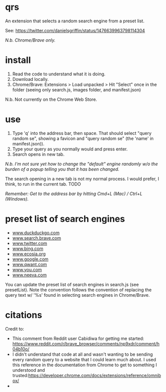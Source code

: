 # qrs

An extension that selects a random search engine from a preset list.

See: https://twitter.com/danielsgriffin/status/1476639963798114304

_N.b. Chrome/Brave only._

# install

1. Read the code to understand what it is doing.
2. Download locally.
3. Chrome/Brave: Extensions > Load unpacked > Hit "Select" once in the folder (seeing only search.js, images folder, and manifest.json)

N.b. Not currently on the Chrome Web Store.

# use

1. Type 'q' into the address bar, then space. That should select "query random se", showing a favicon and "query random se" (the 'name' in manifest.json)).
2. Type your query as you normally would and press enter.
3. Search opens in new tab. 

_N.b. I'm not sure yet how to change the "default" engine randomly w/o the burden of a popup telling you that it has been changed._

The search opening in a new tab is not my normal process. I would prefer, I think, to run in the current tab. TODO

_Remember: Get to the address bar by hitting Cmd+L (Mac) / Ctrl+L (Windows)._

# preset list of search engines

- www.duckduckgo.com
- www.search.brave.com
- www.twitter.com
- www.bing.com
- www.ecosia.org
- www.google.com
- www.qwant.com
- www.you.com
- www.neeva.com

You can update the preset list of search engines in search.js (see presetList). Note the convention follows the convention of replacing the query text w/ '%s' found in selecting search engines in Chrome/Brave.

# citations

Credit to:

- This comment from Reddit user Cabidiwa for getting me started: https://www.reddit.com/r/brave_browser/comments/np9xdr/comment/h04b10o/
- I didn't understand that code at all and wasn't wanting to be sending every random query to a website that I could learn much about. I used this reference in the documentation from Chrome to get to something I understood and trusted:https://developer.chrome.com/docs/extensions/reference/omnibox/
- 